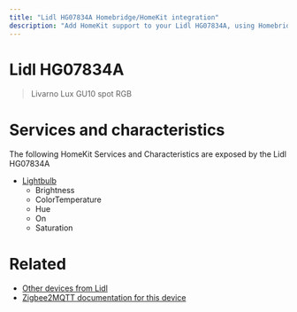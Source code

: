 ```yaml
---
title: "Lidl HG07834A Homebridge/HomeKit integration"
description: "Add HomeKit support to your Lidl HG07834A, using Homebridge, Zigbee2MQTT and homebridge-z2m."
---
```

<!---
This file has been GENERATED using src/docgen/docgen.ts
DO NOT EDIT THIS FILE MANUALLY!
-->
# Lidl HG07834A
> Livarno Lux GU10 spot RGB


# Services and characteristics
The following HomeKit Services and Characteristics are exposed by
the Lidl HG07834A

* [Lightbulb](../../light.md)
  * Brightness
  * ColorTemperature
  * Hue
  * On
  * Saturation


# Related
* [Other devices from Lidl](../index.md#lidl)
* [Zigbee2MQTT documentation for this device](https://www.zigbee2mqtt.io/devices/HG07834A.html)